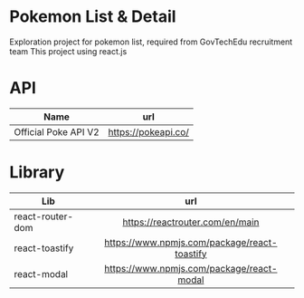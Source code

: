 # Pokemon List & Detail

Exploration project for pokemon list, required from GovTechEdu recruitment team
This project using react.js

# API

| Name                 |         url         |
| -------------------- | :-----------------: |
| Official Poke API V2 | https://pokeapi.co/ |

# Library

| Lib              |                     url                      |
| ---------------- | :------------------------------------------: |
| react-router-dom |       https://reactrouter.com/en/main        |
| react-toastify   | https://www.npmjs.com/package/react-toastify |
| react-modal      |  https://www.npmjs.com/package/react-modal   |
